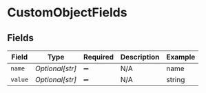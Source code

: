 # CustomObjectFields


## Fields

| Field              | Type               | Required           | Description        | Example            |
| ------------------ | ------------------ | ------------------ | ------------------ | ------------------ |
| `name`             | *Optional[str]*    | :heavy_minus_sign: | N/A                | name               |
| `value`            | *Optional[str]*    | :heavy_minus_sign: | N/A                | string             |